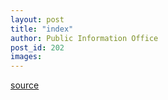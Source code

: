 ```yaml
---
layout: post
title: "index"
author: Public Information Office
post_id: 202
images:
---
```



[source](http://www1.ucsc.edu/currents/00-01/03-19/index.html "Permalink to index")
